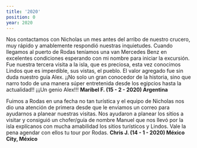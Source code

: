 ```yaml
---
title: '2020'
position: 0
year: 2020
---
```


Nos contactamos con Nicholas un mes antes del arribo de nuestro crucero, muy rápido y amablemente respondió nuestras inquietudes. Cuando llegamos al puerto de Rodas teníamos una van Mercedes Benz en excelentes condiciones esperando con mi nombre para iniciar la excursión. Fue nuestra tercera visita a la isla, que es preciosa, esta vez conocimos Lindos que es imperdible, sus vistas, el pueblo. El valor agregado fue sin duda nuestro guía Alex. ¡¡No solo un gran conocedor de la historia, sino que narro todo de una manera súper entretenida desde los egipcios hasta la actualidad!! ¡¡¡Un genio Alex!!!    **Maribel F.  (15 - 2 - 2020) Argentina**

Fuimos a Rodas en una fecha no tan turística y el equipo de Nicholas nos dio una atención de primera desde que le enviamos un correo para ayudarnos a planear nuestras visitas. Nos ayudaron a planear los sitios a visitar y consiguió un chofer/guía de nombre Manuel que nos llevó por la isla explícanos con mucha amabilidad los sitios turísticos y Lindos. Vale la pena agendar con ellos tu tour por Rodas.  **Chris J. (14 - 1 - 2020) México City, México**

